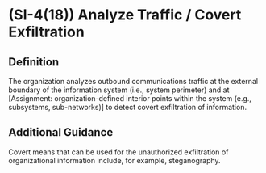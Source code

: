 
# (SI-4(18)) Analyze Traffic / Covert Exfiltration

## Definition

The organization analyzes outbound communications traffic at the external boundary of the information system (i.e., system perimeter) and at [Assignment: organization-defined interior points within the system (e.g., subsystems, sub-networks)] to detect covert exfiltration of information.

## Additional Guidance

Covert means that can be used for the unauthorized exfiltration of organizational information include, for example, steganography.
